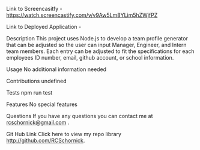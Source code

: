 Link to Screencasitfy - https://watch.screencastify.com/v/v9Aw5Lm8YLim5hZWjfPZ

Link to Deployed Application - 

Description
This project uses Node.js to develop a team profile generator that can be adjusted so the user can input Manager, Engineer, and Intern team members. Each entry can be adjusted to fit the specifications for each employees ID number, email, github account, or school information.

Usage
No additional information needed

Contributions
undefined

Tests
npm run test

Features
No special features

Questions
If you have any questions you can contact me at rcschornick@gmail.com .

Git Hub Link
Click here to view my repo library http://github.com/RCSchornick.

